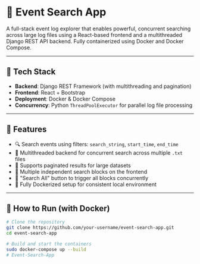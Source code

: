 # 📌 Event Search App

A full-stack event log explorer that enables powerful, concurrent searching across large log files using a React-based frontend and a multithreaded Django REST API backend. Fully containerized using Docker and Docker Compose.

---

## 🔧 Tech Stack

- **Backend**: Django REST Framework (with multithreading and pagination)
- **Frontend**: React + Bootstrap
- **Deployment**: Docker & Docker Compose
- **Concurrency**: Python `ThreadPoolExecutor` for parallel log file processing

---

## 🚀 Features

- 🔍 Search events using filters: `search_string`, `start_time`, `end_time`
- 🚀 Multithreaded backend for concurrent search across multiple `.txt` files
- 📄 Supports paginated results for large datasets
- 🔀 Multiple independent search blocks on the frontend
- 🔁 "Search All" button to trigger all blocks concurrently
- 🐳 Fully Dockerized setup for consistent local environment

---

## 🐳 How to Run (with Docker)

```bash
# Clone the repository
git clone https://github.com/your-username/event-search-app.git
cd event-search-app

# Build and start the containers
sudo docker-compose up --build
# Event-Search-App
